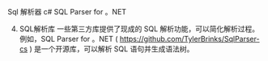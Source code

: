 Sql 解析器  c# SQL Parser for 。NET


4. SQL解析库
一些第三方库提供了现成的 SQL 解析功能，可以简化解析过程。例如，SQL Parser for 。NET ( https://github.com/TylerBrinks/SqlParser-cs ) 是一个开源库，可以解析 SQL 语句并生成语法树。

